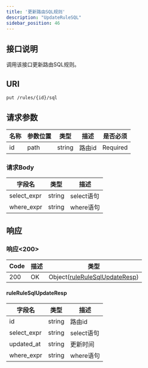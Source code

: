 ```yaml
---
title: '更新路由SQL规则'
description: "UpdateRuleSQL"
sidebar_position: 46
---
```

## 接口说明
调用该接口更新路由SQL规则。

## URI

```
put /rules/{id}/sql
```

## 请求参数

| 名称 | 参数位置 | 类型 | 描述 |  是否必须 |
| ---- | ---------- | ----------- | ----------- | ----------- |
| id | path | string | 路由id |  Required | 

### 请求Body
| 字段名 | 类型 | 描述 |
| ---- | ---- | ----------- | 
| select_expr | string | select语句 | 
| where_expr | string | where语句 |








## 响应


### 响应<200>
| Code | 描述 | 类型 |
| ---- | ----------- | ------ | 
| 200 | OK | Object([ruleRuleSqlUpdateResp](#ruleRuleSqlUpdateResp)) |

#### ruleRuleSqlUpdateResp

| 字段名 | 类型 | 描述 |
| ---- | ---- | ----------- | 
| id | string | 路由id | 
| select_expr | string | select语句 | 
| updated_at | string | 更新时间 | 
| where_expr | string | where语句 |










